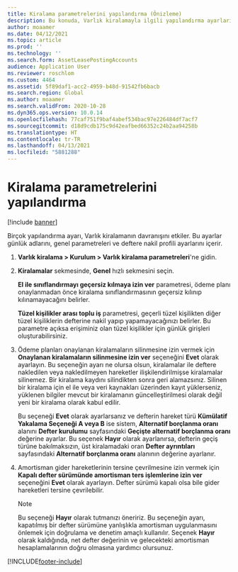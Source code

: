 ```yaml
---
title: Kiralama parametrelerini yapılandırma (Önizleme)
description: Bu konuda, Varlık kiralamayla ilgili yapılandırma ayarları (ör. güvenlik bilgileri ve muhasebe ayarları) açıklanmaktadır.
author: moaamer
ms.date: 04/12/2021
ms.topic: article
ms.prod: ''
ms.technology: ''
ms.search.form: AssetLeasePostingAccounts
audience: Application User
ms.reviewer: roschlom
ms.custom: 4464
ms.assetid: 5f89daf1-acc2-4959-b48d-91542fb6bacb
ms.search.region: Global
ms.author: moaamer
ms.search.validFrom: 2020-10-28
ms.dyn365.ops.version: 10.0.14
ms.openlocfilehash: 77caf751f9baf4abef534bac97e226484df7acf7
ms.sourcegitcommit: d18d9cdb175c9d42eafbed66352c24b2aa94258b
ms.translationtype: HT
ms.contentlocale: tr-TR
ms.lasthandoff: 04/13/2021
ms.locfileid: "5881288"
---
```

# <a name="configure-lease-parameters"></a>Kiralama parametrelerini yapılandırma

[!include [banner](../includes/banner.md)]

Birçok yapılandırma ayarı, Varlık kiralamanın davranışını etkiler. Bu ayarlar günlük adlarını, genel parametreleri ve deftere nakil profili ayarlarını içerir.

1. **Varlık kiralama \> Kurulum \> Varlık kiralama parametreleri**'ne gidin.
2. **Kiralamalar** sekmesinde, **Genel** hızlı sekmesini seçin.

    **El ile sınıflandırmayı geçersiz kılmaya izin ver** parametresi, ödeme planı onaylanmadan önce kiralama sınıflandırmasının geçersiz kılınıp kılınamayacağını belirler.

    **Tüzel kişilikler arası toplu iş** parametresi, geçerli tüzel kişilikten diğer tüzel kişiliklerin defterine nakil yapıp yapamayacağınızı belirler. Bu parametre açıksa erişiminiz olan tüzel kişilikler için günlük girişleri oluşturabilirsiniz.

3. Ödeme planları onaylanan kiralamaların silinmesine izin vermek için **Onaylanan kiralamaların silinmesine izin ver** seçeneğini **Evet** olarak ayarlayın. Bu seçeneğin ayarı ne olursa olsun, kiralamalar ile deftere nakledilen veya nakledilmeyen hareketler ilişkilendirilmişse kiralamalar silinemez. Bir kiralama kaydını silindikten sonra geri alamazsınız. Silinen bir kiralama için el ile veya veri kaynakları üzerinden kayıt yüklerseniz, yüklenen bilgiler mevcut bir kiralamanın güncelleştirilmesi olarak değil yeni bir kiralama olarak kabul edilir.

    Bu seçeneği **Evet** olarak ayarlarsanız ve defterin hareket türü **Kümülatif Yakalama Seçeneği A veya B** ise sistem, **Alternatif borçlanma oranı** alanını **Defter kurulumu** sayfasındaki **Geçişte alternatif borçlanma oranı** değerine ayarlar. Bu seçenek **Hayır** olarak ayarlanırsa, defterin geçiş türüne bakılmaksızın, üst kiralamadaki oran **Defter ayrıntıları** sayfasındaki **Alternatif borçlanma oranı** alanının değerine ayarlanır.

4. Amortisman gider hareketlerinin tersine çevrilmesine izin vermek için **Kapalı defter sürümünde amortisman ters işlemlerine izin ver** seçeneğini **Evet** olarak ayarlayın. Defter sürümü kapalı olsa bile gider hareketleri tersine çevrilebilir.

    > [!NOTE]
    > Bu seçeneği **Hayır** olarak tutmanızı öneririz. Bu seçeneğin ayarı, kapatılmış bir defter sürümüne yanlışlıkla amortisman uygulanmasını önlemek için doğrulama ve denetim amaçlı kullanılır. Seçenek **Hayır** olarak kaldığında, net defter değerinin ve gelecekteki amortisman hesaplamalarının doğru olmasına yardımcı olursunuz.


[!INCLUDE[footer-include](../../includes/footer-banner.md)]
